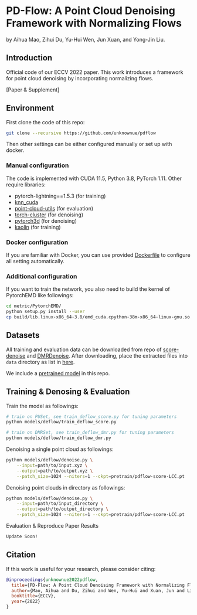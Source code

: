 # PD-Flow: A Point Cloud Denoising Framework with Normalizing Flows

by Aihua Mao, Zihui Du, Yu-Hui Wen, Jun Xuan, and Yong-Jin Liu.

## Introduction

Official code of our ECCV 2022 paper. This work introduces a framework for point cloud denoising by incorporating normalizing flows.

[Paper & Supplement]

## Environment

First clone the code of this repo:

```bash
git clone --recursive https://github.com/unknownue/pdflow
```

Then other settings can be either configured manually or set up with docker.

### Manual configuration

The code is implemented with CUDA 11.5, Python 3.8, PyTorch 1.11.
Other require libraries:

- pytorch-lightning==1.5.3 (for training)
- [knn_cuda](https://github.com/unlimblue/KNN_CUDA)
- [point-cloud-utils](https://github.com/fwilliams/point-cloud-utils) (for evaluation)
- [torch-cluster](https://github.com/rusty1s/pytorch_cluster) (for denoising)
- [pytorch3d](https://github.com/facebookresearch/pytorch3d) (for denoising)
- [kaolin](https://github.com/NVIDIAGameWorks/kaolin) (for training)

### Docker configuration

If you are familiar with Docker, you can use provided [Dockerfile](docker/Dockerfile) to configure all setting automatically.

### Additional configuration

If you want to train the network, you also need to build the kernel of PytorchEMD like followings:

```bash
cd metric/PytorchEMD/
python setup.py install --user
cp build/lib.linux-x86_64-3.8/emd_cuda.cpython-38m-x86_64-linux-gnu.so .
```

## Datasets

All training and evaluation data can be downloaded from repo of [score-denoise](https://github.com/luost26/score-denoise) and [DMRDenoise](https://github.com/luost26/DMRDenoise/).
After downloading, place the extracted files into `data` directory as list in [here](data/.gitkeep).

We include a [pretrained model](pretrain/pdflow-score-LCC.pt) in this repo.

## Training & Denosing & Evaluation

Train the model as followings:

```bash
# train on PUSet, see train_deflow_score.py for tuning parameters
python models/deflow/train_deflow_score.py

# train on DMRSet, see train_deflow_dmr.py for tuning parameters
python models/deflow/train_deflow_dmr.py
```

Denoising a single point cloud as followings:

```bash
python models/deflow/denoise.py \
    --input=path/to/input.xyz \
    --output=path/to/output.xyz \
    --patch_size=1024 --niters=1 --ckpt=pretrain/pdflow-score-LCC.pt
```

Denoising point clouds in directory as followings:

```bash
python models/deflow/denoise.py \
    --input=path/to/input_directory \
    --output=path/to/output_directory \
    --patch_size=1024 --niters=1 --ckpt=pretrain/pdflow-score-LCC.pt
```

Evaluation & Reproduce Paper Results

```bash
Update Soon!
```

## Citation

If this work is useful for your research, please consider citing:

```bibtex
@inproceedings{unknownue2022pdflow,
  title={PD-Flow: A Point Cloud Denoising Framework with Normalizing Flows},
  author={Mao, Aihua and Du, Zihui and Wen, Yu-Hui and Xuan, Jun and Liu, Yong-Jin},
  booktitle={ECCV},
  year={2022}
}
```
